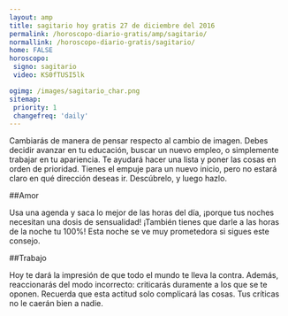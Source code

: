 ```yaml
---
layout: amp
title: sagitario hoy gratis 27 de diciembre del 2016 
permalink: /horoscopo-diario-gratis/amp/sagitario/
normallink: /horoscopo-diario-gratis/sagitario/
home: FALSE
horoscopo:
 signo: sagitario
 video: KS0fTUSI5lk

ogimg: /images/sagitario_char.png
sitemap:
 priority: 1
 changefreq: 'daily'
---
```



Cambiarás de manera de pensar respecto al cambio de imagen. Debes decidir avanzar en tu educación, buscar un nuevo empleo, o simplemente trabajar en tu apariencia. Te ayudará hacer una lista y poner las cosas en orden de prioridad. Tienes el empuje para un nuevo inicio, pero no estará claro en qué dirección deseas ir. Descúbrelo, y luego hazlo.

##Amor

Usa una agenda y saca lo mejor de las horas del día, ¡porque tus noches necesitan una dosis de sensualidad! ¡También tienes que darle a las horas de la noche tu 100%! Esta noche se ve muy prometedora si sigues este consejo.

##Trabajo

Hoy te dará la impresión de que todo el mundo te lleva la contra. Además, reaccionarás del modo incorrecto: criticarás duramente a los que se te oponen. Recuerda que esta actitud solo complicará las cosas. Tus críticas no le caerán bien a nadie.